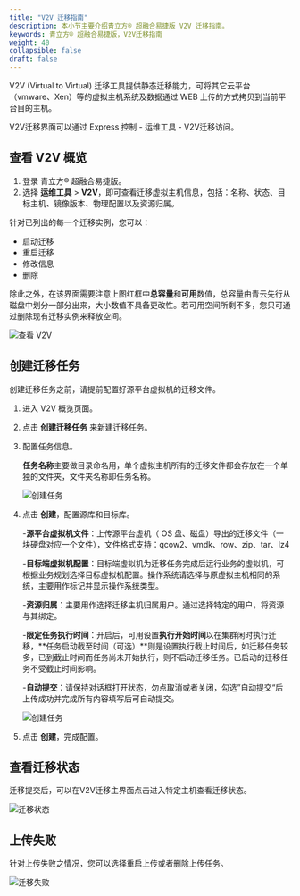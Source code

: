 ```yaml
---
title: "V2V 迁移指南"
description: 本小节主要介绍青立方® 超融合易捷版 V2V 迁移指南。 
keywords: 青立方® 超融合易捷版，V2V迁移指南
weight: 40
collapsible: false
draft: false
---
```



V2V (Virtual to Virtual) 迁移工具提供静态迁移能力，可将其它云平台（vmware、Xen）等的虚拟主机系统及数据通过 WEB 上传的方式拷贝到当前平台目的主机。

V2V迁移界面可以通过 Express 控制 - 运维工具 - V2V迁移访问。

## 查看 V2V 概览

1. 登录 青立方® 超融合易捷版。
2. 选择 **运维工具** > **V2V**，即可查看迁移虚拟主机信息，包括：名称、状态、目标主机、镜像版本、物理配置以及资源归属。

针对已列出的每一个迁移实例，您可以：

- 启动迁移
- 重启迁移
-  修改信息
- 删除
  
除此之外，在该界面需要注意上图红框中**总容量**和**可用**数值，总容量由青云先行从磁盘中划分一部分出来，大小数值不具备更改性。若可用空间所剩不多，您只可通过删除现有迁移实例来释放空间。

![查看 V2V](../../_images/v2v_view.png)

## 创建迁移任务

创建迁移任务之前，请提前配置好源平台虚拟机的迁移文件。

1. 进入 V2V 概览页面。
2. 点击 **创建迁移任务** 来新建迁移任务。
3. 配置任务信息。

   **任务名称**主要做目录命名用，单个虚拟主机所有的迁移文件都会存放在一个单独的文件夹，文件夹名称即任务名称。

   ![创建任务](../../_images/v2v_tasks.png)

4. 点击 **创建**，配置源库和目标库。

   -**源平台虚拟机文件**：上传源平台虚机（ OS 盘、磁盘）导出的迁移文件（一块硬盘对应一个文件），文件格式支持：qcow2、vmdk、row、zip、tar、lz4

   -**目标端虚拟机配置**：目标端虚拟机为迁移任务完成后运行业务的虚拟机，可根据业务规划选择目标虚拟机配置。操作系统请选择与原虚拟主机相同的系统，主要用作标记并显示操作系统类型。

   -**资源归属**：主要用作选择迁移主机归属用户。通过选择特定的用户，将资源与其绑定。

   -**限定任务执行时间**：开启后，可用设置**执行开始时间**以在集群闲时执行迁移，**任务启动截至时间（可选）**则是设置执行截止时间后，如迁移任务较多，已到截止时间而任务尚未开始执行，则不启动迁移任务。已启动的迁移任务不受截止时间影响。

   -**自动提交**：请保持对话框打开状态，勿点取消或者关闭，勾选”自动提交“后上传成功并完成所有内容填写后可自动提交。

   ![创建任务](../../_images/v2v_tasks2.png)

5. 点击 **创建**，完成配置。

## 查看迁移状态

迁移提交后，可以在V2V迁移主界面点击进入特定主机查看迁移状态。

![迁移状态](../../_images/v2v_status.png)

## 上传失败

针对上传失败之情况，您可以选择重启上传或者删除上传任务。

![迁移失败](../../_images/v2v_failed.png)
